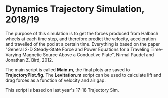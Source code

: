 # Dynamics Trajectory Simulation, 2018/19

The purpose of this simulation is to get the forces produced from Halbach wheels at each time step, and therefore predict the velocity, acceleration and travelled of the pod at a certain time. Everything is based on the paper "General 2-D Steady-State Force and Power Equations for a Traveling Time-Varying Magnetic Source Above a Conductive Plate", Nirmal Paudel and Jonathan Z. Bird, 2012.

The main script is called **Main.m**, the final plots are saved to **TrajectoryPlot.fig**.
The **Levitation.m** script can be used to calculate lift and drag forces as a function of velocity and air gap.

This script is based on last year's 17-18 Trajectory Sim. 
